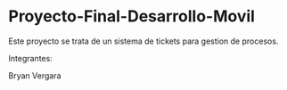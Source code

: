 # Proyecto-Final-Desarrollo-Movil

Este proyecto se trata de un sistema de tickets para gestion de procesos.

Integrantes:

Bryan Vergara
